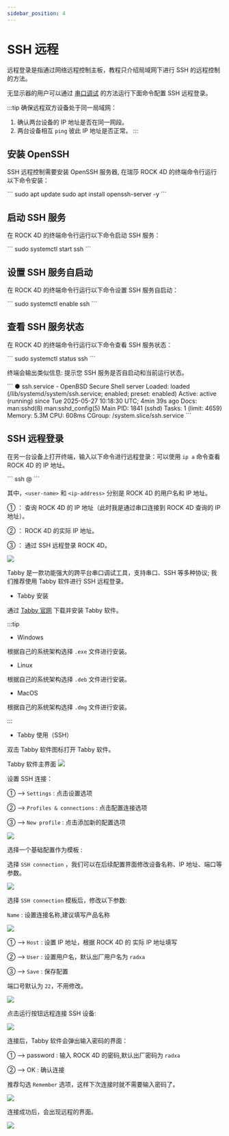 ```yaml
---
sidebar_position: 4
---
```


# SSH 远程

远程登录是指通过网络远程控制主板，教程只介绍局域网下进行 SSH 的远程控制的方法。

无显示器的用户可以通过 [串口调试](./uart_debug) 的方法运行下面命令配置 SSH 远程登录。

:::tip
确保远程双方设备处于同一局域网：

1. 确认两台设备的 IP 地址是否在同一网段。
2. 两台设备相互 `ping` 彼此 IP 地址是否正常。
   :::

## 安装 OpenSSH

SSH 远程控制需要安装 OpenSSH 服务器, 在瑞莎 ROCK 4D 的终端命令行运行以下命令安装：

<NewCodeBlock tip="radxa@radxa-4d$" type="device">
```
sudo apt update
sudo apt install openssh-server -y
```
</NewCodeBlock>

## 启动 SSH 服务

在 ROCK 4D 的终端命令行运行以下命令启动 SSH 服务：

<NewCodeBlock tip="radxa@radxa-4d$" type="device">
```
sudo systemctl start ssh
```
</NewCodeBlock>

## 设置 SSH 服务自启动

在 ROCK 4D 的终端命令行运行以下命令设置 SSH 服务自启动：

<NewCodeBlock tip="radxa@radxa-4d$" type="device">
```
sudo systemctl enable ssh
```
</NewCodeBlock>

## 查看 SSH 服务状态

在 ROCK 4D 的终端命令行运行以下命令查看 SSH 服务状态：

<NewCodeBlock tip="radxa@radxa-4d$" type="device">
```
sudo systemctl status ssh
```
</NewCodeBlock>

终端会输出类似信息: 提示您 SSH 服务是否自启动和当前运行状态。

<NewCodeBlock tip="radxa@radxa-4d$" type="device">
```
● ssh.service - OpenBSD Secure Shell server
     Loaded: loaded (/lib/systemd/system/ssh.service; enabled; preset: enabled)
     Active: active (running) since Tue 2025-05-27 10:18:30 UTC; 4min 39s ago
       Docs: man:sshd(8)
             man:sshd_config(5)
   Main PID: 1841 (sshd)
      Tasks: 1 (limit: 4659)
     Memory: 5.3M
        CPU: 608ms
     CGroup: /system.slice/ssh.service
```
</NewCodeBlock>

## SSH 远程登录

<Tabs queryString="ssh-mode">

<TabItem value="命令行模式">

在另一台设备上打开终端，输入以下命令进行远程登录：可以使用 `ip a` 命令查看 ROCK 4D 的 IP 地址。

<NewCodeBlock tip="Host-PC$" type="host">
```
ssh <user-name>@<ip-address>
```
</NewCodeBlock>

其中，`<user-name>` 和 `<ip-address>` 分别是 ROCK 4D 的用户名和 IP 地址。

① ： 查询 ROCK 4D 的 IP 地址（此时我是通过串口连接到 ROCK 4D 查询的 IP 地址）。

② ： ROCK 4D 的实际 IP 地址。

③ ： 通过 SSH 远程登录 ROCK 4D。

<div style={{textAlign: 'center'}}>
    <img src="/img/rock4/4d/ssh-login.webp" style={{width: '100%', maxWidth: '1200px'}} />
</div>
</TabItem>

<TabItem value="图形界面模式">

Tabby 是一款功能强大的跨平台串口调试工具，支持串口、SSH 等多种协议; 我们推荐使用 Tabby 软件进行 SSH 远程登录。

- Tabby 安装

通过 [Tabby 官网](https://tabby.sh/) 下载并安装 Tabby 软件。

:::tip

- Windows

根据自己的系统架构选择 `.exe` 文件进行安装。

- Linux

根据自己的系统架构选择 `.deb` 文件进行安装。

- MacOS

根据自己的系统架构选择 `.dmg` 文件进行安装。

:::

- Tabby 使用（SSH）

双击 Tabby 软件图标打开 Tabby 软件。

<div style={{textAlign: 'center'}}>
Tabby 软件主界面
  <img src="/img/rock4/4d/tabby-01.webp" style={{width: '100%', maxWidth: '1200px'}} />
</div>

设置 SSH 连接：

① --> `Settings` : 点击设置选项

② --> `Profiles & connections` : 点击配置连接选项

③ --> `New profile` : 点击添加新的配置选项

<div style={{textAlign: 'center'}}>
  <img src="/img/rock4/4d/tabby-02.webp" style={{width: '100%', maxWidth: '1200px'}} />
</div>

选择一个基础配置作为模板 :

选择 `SSH connection` ，我们可以在后续配置界面修改设备名称、IP 地址、端口等参数。

<div style={{textAlign: 'center'}}>
  <img src="/img/rock4/4d/tabby-08.webp" style={{width: '100%', maxWidth: '1200px'}} />
</div>

选择 `SSH connection` 模板后，修改以下参数:

`Name` : 设置连接名称,建议填写产品名称

<div style={{textAlign: 'center'}}>
  <img src="/img/rock4/4d/tabby-09.webp" style={{width: '100%', maxWidth: '1200px'}} />
</div>

① --> `Host` : 设置 IP 地址，根据 ROCK 4D 的 实际 IP 地址填写

② --> `User` : 设置用户名，默认出厂用户名为 `radxa`

③ --> `Save` : 保存配置

端口号默认为 `22`，不用修改。

<div style={{textAlign: 'center'}}>
  <img src="/img/rock4/4d/tabby-10.webp" style={{width: '100%', maxWidth: '1200px'}} />
</div>

点击运行按钮远程连接 SSH 设备:

<div style={{textAlign: 'center'}}>
  <img src="/img/rock4/4d/tabby-11.webp" style={{width: '100%', maxWidth: '1200px'}} />
</div>

连接后，Tabby 软件会弹出输入密码的界面：

① --> password : 输入 ROCK 4D 的密码,默认出厂密码为 `radxa`

② --> OK : 确认连接

推荐勾选 `Remember` 选项，这样下次连接时就不需要输入密码了。

<div style={{textAlign: 'center'}}>
  <img src="/img/rock4/4d/tabby-12.webp" style={{width: '100%', maxWidth: '1200px'}} />
</div>

连接成功后，会出现远程的界面。

<div style={{textAlign: 'center'}}>
  <img src="/img/rock4/4d/tabby-13.webp" style={{width: '100%', maxWidth: '1200px'}} />
</div>

</TabItem>
</Tabs>
